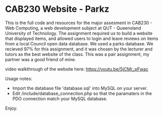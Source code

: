 # CAB230 Website - Parkz
This is the full code and resources for the major assesment in CAB230 - Web Computing, a web development subject at QUT - Queensland University of Technology.
The assignment required us to build a website that displayed items, and allowed users to login and leave reviews on items from a local Council open data database. We used a parks database.
We recieved 97% for this assignment, and it was chosen by the lecturer and tutors as the best website of the class.
This was a pair assignment, my partner was a good friend of mine.

video walkthrough of the website here: https://youtu.be/SjCMr_pFwac

Usage notes:
 - Import the database file 'database.sql' into MySQL on your server.
 - Edit /include/database_connection.php so that the paramaters in the PDO connection match your MySQL database.

Enjoy.